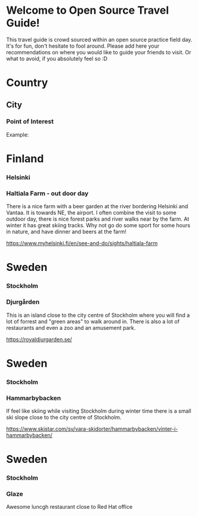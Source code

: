 # Welcome to Open Source Travel Guide!

This travel guide is crowd sourced within an open source practice field day.
It's for fun, don't hesitate to fool around. Please add here your
recommendations on where you would like to guide your friends to visit. Or
what to avoid, if you absolutely feel so :D

# Country

## City

### Point of Interest

Example:

# Finland

### Helsinki

### Haltiala Farm - out door day

There is a nice farm with a beer garden at the river bordering Helsinki and
Vantaa. It is towards NE, the airport. I often combine the visit to some
outdoor day, there is nice forest parks and river walks near by the farm. At
winter it has great skiing tracks. Why not go do some sport for some hours in
nature, and have dinner and beers at the farm!

https://www.myhelsinki.fi/en/see-and-do/sights/haltiala-farm

# Sweden

### Stockholm

### Djurgården

This is an island close to the city centre of Stockholm where you will find a
lot of forrest and "green areas" to walk around in. There is also a lot of
restaurants and even a zoo and an amusement park.

https://royaldjurgarden.se/

# Sweden

### Stockholm

### Hammarbybacken

If feel like skiing while visiting Stockholm during winter time there is a small
ski slope close to the city centre of Stockholm. 

https://www.skistar.com/sv/vara-skidorter/hammarbybacken/vinter-i-hammarbybacken/

# Sweden

### Stockholm

### Glaze

Awesome luncgh restaurant close to Red Hat office
